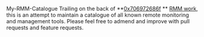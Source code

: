 My-RMM-Catalogue
Trailing on the back of **[0x706972686f]([/guides/content/editing-an-existing-page](https://github.com/0x706972686f)) ** [RMM work](https://github.com/0x706972686f/RMM-Catalogue/blob/main/rmm.csv), this is an attempt to maintain a catalogue of all known remote monitoring and management tools.
Please feel free to admend and improve with pull requests and feature requests.

